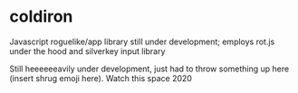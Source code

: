 # coldiron
Javascript roguelike/app library still under development; employs rot.js under the hood and silverkey input library

Still heeeeeeavily under development, just had to throw something up here (insert shrug emoji here). Watch this space 2020
